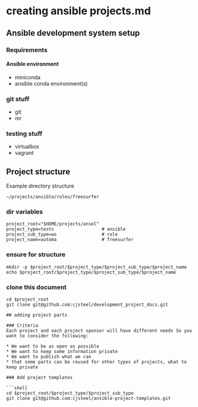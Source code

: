 # creating ansible projects.md

## Ansible development system setup

### Requirements

#### Ansible environment

* miniconda
* ansible conda environment(s)
### git stuff
* git
* mr
### testing stuff
* virtualbox
* vagrant
## Project structure
Example directory structure
```shell
~/projects/ansible/roles/freesurfer
```
### dir variables
```shell
project_root="$HOME/projects/ansel"
project_type=tests                  # ansible
project_sub_type=ws                 # role
project_name=automa                 # freesurfer
```
### ensure for structure
```shell
mkdir -p $project_root/$project_type/$project_sub_type/$project_name
echo $project_root/$project_type/$project_sub_type/$project_name
```

### clone this document

```shell
cd $project_root
git clone git@github.com:cjsteel/development_project_docs.git

## adding project parts

### Criteria
Each project and each project sponsor will have different needs So you want to consider the following:

* We want to be as open as possible 
* We want to keep some information private
* We want to publish what we can
* that some parts can be reused for other types of projects, what to keep private 

### Add project templates

```shell
cd $project_root/$project_type/$project_sub_type
git clone git@github.com:cjsteel/ansible-project-templates.git
```

